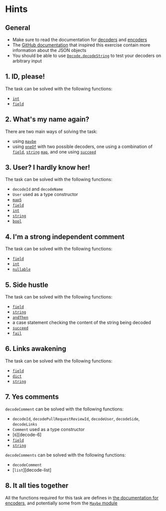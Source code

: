 # Hints

## General

- Make sure to read the documentation for [decoders][decode] and [encoders][encode]
- The [GitHub documentation][github] that inspired this exercise contain more information about the JSON objects
- You should be able to use [`Decode.decodeString`][decode-decodeString] to test your decoders on arbitrary input

## 1. ID, please!

The task can be solved with the following functions:

- [`int`][decode-int]
- [`field`][decode-field]

## 2. What's my name again?

There are two main ways of solving the task:

- using [`maybe`][decode-maybe]
- using [`oneOf`][decode-oneOf] with two possible decoders, one using a combination of [`field`][decode-field], [`string`][decode-string] [`map`][decode-map], and one using [`succeed`][decode-succeed]

## 3. User? I hardly know her!

The task can be solved with the following functions:

- `decodeId` and `decodeName`
- `User` used as a type constructor
- [`map5`][decode-map5]
- [`field`][decode-field]
- [`int`][decode-int]
- [`string`][decode-string]
- [`bool`][decode-bool]

## 4. I'm a strong independent comment

The task can be solved with the following functions:

- [`field`][decode-field]
- [`int`][decode-int]
- [`nullable`][decode-nullable]

## 5. Side hustle

The task can be solved with the following functions:

- [`field`][decode-field]
- [`string`][decode-string]
- [`andThen`][decode-andThen]
- a case statement checking the content of the string being decoded
- [`succeed`][decode-succeed]
- [`fail`][decode-fail]

## 6. Links awakening

The task can be solved with the following functions:

- [`field`][decode-field]
- [`dict`][decode-dict]
- [`string`][decode-string]

## 7. Yes comments

`decodeComment` can be solved with the following functions:

- `decodeId`, `decodePullRequestReviewId`, `decodeUser`, `decodeSide`, `decodeLinks`
- `Comment` used as a type constructor
- [`6`][decode-6]
- [`field`][decode-field]
- [`string`][decode-string]

`decodeComments` can be solved with the following functions:

- `decodeComment`
- [`list`][decode-list]

## 8. It all ties together

All the functions required for this task are defines in [the documentation for encoders][encode], and potentially some from the [`Maybe` module][maybe]

[github]: https://docs.github.com/en/rest/pulls/comments?apiVersion=2022-11-28
[decode]: https://package.elm-lang.org/packages/elm/json/latest/Json-Decode
[decode-decodeString]: https://package.elm-lang.org/packages/elm/json/latest/Json-Decode#decodeString
[decode-string]: https://package.elm-lang.org/packages/elm/json/latest/Json-Decode#string
[decode-maybe]: https://package.elm-lang.org/packages/elm/json/latest/Json-Decode#maybe
[decode-int]: https://package.elm-lang.org/packages/elm/json/latest/Json-Decode#int
[decode-bool]: https://package.elm-lang.org/packages/elm/json/latest/Json-Decode#bool
[decode-field]: https://package.elm-lang.org/packages/elm/json/latest/Json-Decode#field
[decode-map]: https://package.elm-lang.org/packages/elm/json/latest/Json-Decode#map
[decode-succeed]: https://package.elm-lang.org/packages/elm/json/latest/Json-Decode#succeed
[decode-map5]: https://package.elm-lang.org/packages/elm/json/latest/Json-Decode#map5
[decode-map6]: https://package.elm-lang.org/packages/elm/json/latest/Json-Decode#map6
[decode-andThen]: https://package.elm-lang.org/packages/elm/json/latest/Json-Decode#andThen
[decode-oneOf]: https://package.elm-lang.org/packages/elm/json/latest/Json-Decode#oneOf
[decode-fail]: https://package.elm-lang.org/packages/elm/json/latest/Json-Decode#fail
[decode-nullable]: https://package.elm-lang.org/packages/elm/json/latest/Json-Decode#nullable
[decode-dict]: https://package.elm-lang.org/packages/elm/json/latest/Json-Decode#dict
[encode]: https://package.elm-lang.org/packages/elm/json/latest/Json-Encode
[maybe]: https://package.elm-lang.org/packages/elm/core/latest/Maybe